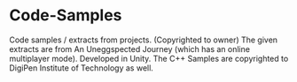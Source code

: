 # Code-Samples
Code samples / extracts from projects. (Copyrighted to owner)
The given extracts are from An Uneggspected Journey (which has an online multiplayer mode). Developed in Unity.
The C++ Samples are copyrighted to DigiPen Institute of Technology as well.
